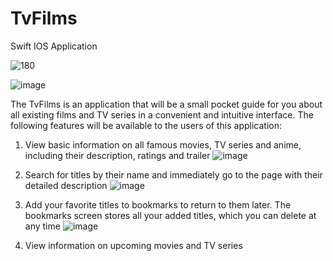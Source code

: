 # TvFilms
Swift IOS Application

![180](https://user-images.githubusercontent.com/81229461/159753529-db989e21-9307-4228-8da7-3c7501a5267b.png)


![image](https://user-images.githubusercontent.com/81229461/159762795-5505b295-4907-4bae-82ba-93b483289180.png)


The TvFilms is an application that will be a small pocket guide for you about all existing films and TV series in a convenient and intuitive interface. The following features will be available to the users of this application:

1) View basic information on all famous movies, TV series and anime, including their description, ratings and trailer 
   ![image](https://user-images.githubusercontent.com/81229461/159761076-ea5b5843-443a-4190-85af-9ba53c43a3c2.png)

2) Search for titles by their name and immediately go to the page with their detailed description
   ![image](https://user-images.githubusercontent.com/81229461/159761295-89062c9b-cc63-47ad-8ffe-70ea1d7ec9d7.png)

3) Add your favorite titles to bookmarks to return to them later. The bookmarks screen stores all your added titles, which you can delete at any time
   ![image](https://user-images.githubusercontent.com/81229461/159760593-a2a2fda6-bcc0-4691-a003-86443791d1ab.png)
   
4) View information on upcoming movies and TV series 


